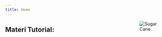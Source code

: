 ```yaml
---
title: Home
---
```


<img src="https://openclipart.org/download/233059/SugarCane.svg" style="max-width:15%;min-width:40px;float:right;" alt="Sugar Cane" />

## Materi Tutorial:


